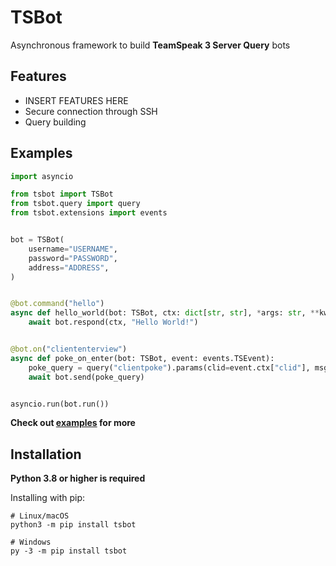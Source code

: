 # TSBot

Asynchronous framework to build **TeamSpeak 3 Server Query** bots

## Features

- INSERT FEATURES HERE
- Secure connection through SSH
- Query building

## Examples

```python
import asyncio

from tsbot import TSBot
from tsbot.query import query
from tsbot.extensions import events


bot = TSBot(
    username="USERNAME",
    password="PASSWORD",
    address="ADDRESS",
)


@bot.command("hello")
async def hello_world(bot: TSBot, ctx: dict[str, str], *args: str, **kwargs: str):
    await bot.respond(ctx, "Hello World!")


@bot.on("cliententerview")
async def poke_on_enter(bot: TSBot, event: events.TSEvent):
    poke_query = query("clientpoke").params(clid=event.ctx["clid"], msg="Welcome to the server!")
    await bot.send(poke_query)


asyncio.run(bot.run())
```

**Check out [examples](https://github.com/0x4aK/TSBot/tree/master/examples) for more**

## Installation

**Python 3.8 or higher is required**

Installing with pip:

```shell
# Linux/macOS
python3 -m pip install tsbot

# Windows
py -3 -m pip install tsbot
```
